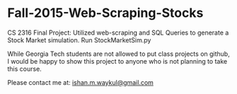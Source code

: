 # Fall-2015-Web-Scraping-Stocks
CS 2316 Final Project: Utilized web-scraping and SQL Queries to generate a Stock Market simulation.
Run StockMarketSim.py

While Georgia Tech students are not allowed to put class projects on github, I would be happy to show this project to anyone who is not planning to take this course.

Please contact me at: ishan.m.waykul@gmail.com
